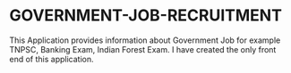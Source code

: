 # GOVERNMENT-JOB-RECRUITMENT
This Application provides information about Government Job for example TNPSC, Banking Exam, Indian Forest Exam. I have created the only front end of this application.

